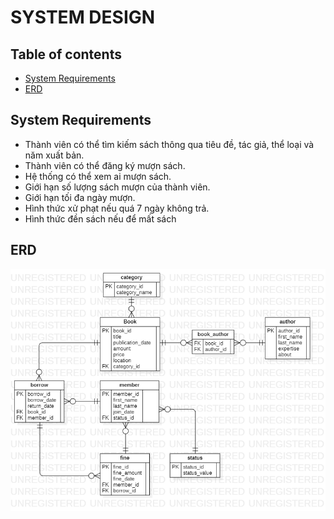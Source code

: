 # SYSTEM DESIGN

## Table of contents

- [System Requirements](#system-requirements)
- [ERD](#erd)

## System Requirements

- Thành viên có thể tìm kiếm sách thông qua tiêu đề, tác giả, thể loại và năm xuất bản.
- Thành viên có thể đăng ký mượn sách.
- Hệ thống có thể xem ai mượn sách.
- Giới hạn số lượng sách mượn của thành viên.
- Giới hạn tối đa ngày mượn.
- Hình thức xử phạt nếu quá 7 ngày không trả.
- Hình thức đền sách nếu để mất sách

## ERD

![alt img](/assets/erd.png)

